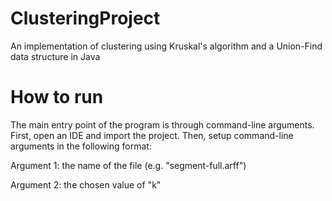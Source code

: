 # ClusteringProject
An implementation of clustering using Kruskal's algorithm and a Union-Find data structure in Java

# How to run
The main entry point of the program is through command-line arguments. First, open an IDE and import the project. Then, setup command-line arguments in the following format:

Argument 1: the name of the file (e.g. "segment-full.arff")

Argument 2: the chosen value of "k"
